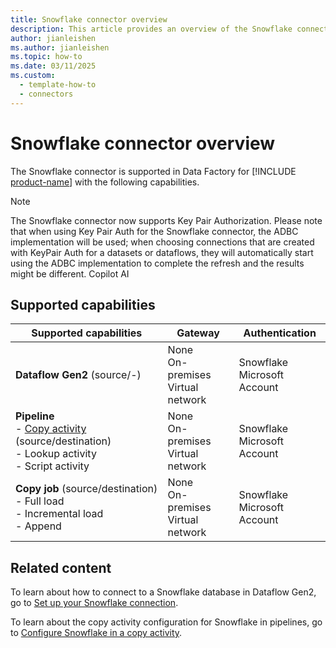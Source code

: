 ```yaml
---
title: Snowflake connector overview
description: This article provides an overview of the Snowflake connector in Microsoft Fabric.
author: jianleishen
ms.author: jianleishen
ms.topic: how-to
ms.date: 03/11/2025
ms.custom:
  - template-how-to
  - connectors
---
```


# Snowflake connector overview

The Snowflake connector is supported in Data Factory for [!INCLUDE [product-name](../includes/product-name.md)] with the following capabilities.

> [!NOTE]
> The Snowflake connector now supports Key Pair Authorization. Please note that when using Key Pair Auth for the Snowflake connector, the ADBC implementation will be used; when choosing connections that are created with KeyPair Auth for a datasets or dataflows, they will automatically start using the ADBC implementation to complete the refresh and the results might be different. Copilot AI


## Supported capabilities

| Supported capabilities| Gateway | Authentication|
|---------| --------| --------|
| **Dataflow Gen2** (source/-)|None<br> On-premises<br> Virtual network |Snowflake<br> Microsoft Account |
| **Pipeline**<br>- [Copy activity](connector-snowflake-copy-activity.md) (source/destination) <br>- Lookup activity  <br>- Script activity |None<br> On-premises<br> Virtual network |Snowflake<br> Microsoft Account |
| **Copy job** (source/destination) <br>- Full load<br>- Incremental load<br>- Append |None<br> On-premises<br> Virtual network |Snowflake<br> Microsoft Account |

## Related content

To learn about how to connect to a Snowflake database in Dataflow Gen2, go to [Set up your Snowflake connection](connector-snowflake.md).


To learn about the copy activity configuration for Snowflake in pipelines, go to [Configure Snowflake in a copy activity](connector-snowflake-copy-activity.md).
